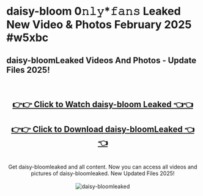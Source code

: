 # daisy-bloom 0𝚗𝚕𝚢*𝚏𝚊𝚗𝚜 Leaked New Video & Photos February 2025 #w5xbc

<h2>daisy-bloomLeaked Videos And Photos - Update Files 2025!</h2>
<br>
<div align="center">
<h2><a href="https://mediaupload.pro?title=daisy-bloom&ref=11F" rel="nofollow">👉👉 Click to Watch daisy-bloom Leaked 👈👈</a></h2>
<h2><a href="https://mediaupload.pro?title=daisy-bloom&ref=11F" rel="nofollow">👉👉 Click to Download daisy-bloomLeaked 👈👈</a></h2>
<br>
Get daisy-bloomleaked and all content. Now you can access all videos and pictures of daisy-bloomleaked. New Updated Files 2025!
<br>
<br>
<a href="https://mediaupload.pro?title=daisy-bloom&ref=11F" rel="nofollow" data-target="animated-image.originalLink"><img src="https://i.ibb.co/Gkj2r4b/banner.png" alt="daisy-bloomleaked" style="max-width: 100%; display: inline-block;" data-target="animated-image.originalImage"></a>
</div>
<br>

